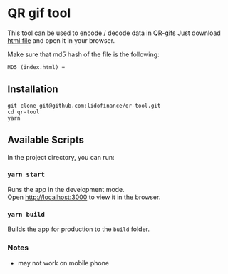 # QR gif tool

This tool can be used to encode / decode data in QR-gifs
Just download [html file](index.html) and open it in your browser.

Make sure that md5 hash of the file is the following:
```
MD5 (index.html) = 
```

## Installation

```
git clone git@github.com:lidofinance/qr-tool.git
cd qr-tool
yarn
```

## Available Scripts

In the project directory, you can run:

### `yarn start`

Runs the app in the development mode.\
Open [http://localhost:3000](http://localhost:3000) to view it in the browser.

### `yarn build`

Builds the app for production to the `build` folder.

### Notes

- may not work on mobile phone

